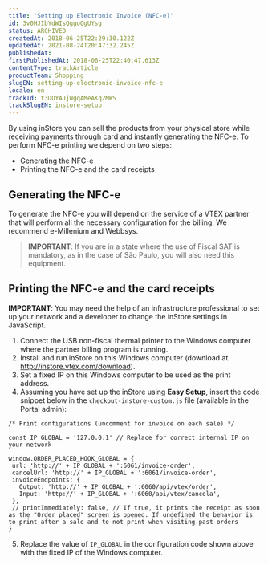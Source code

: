```yaml
---
title: 'Setting up Electronic Invoice (NFC-e)'
id: 3v0HJIbYdWIsQggoQgUYsg
status: ARCHIVED
createdAt: 2018-06-25T22:29:30.122Z
updatedAt: 2021-08-24T20:47:32.245Z
publishedAt: 
firstPublishedAt: 2018-06-25T22:40:47.613Z
contentType: trackArticle
productTeam: Shopping
slugEN: setting-up-electronic-invoice-nfc-e
locale: en
trackId: t3DOYAJjWgqAMeAKq2MWS
trackSlugEN: instore-setup
---
```


By using inStore you can sell the products from your physical store while receiving payments through card and instantly generating the NFC-e. To perform NFC-e printing we depend on two steps:

- Generating the NFC-e
- Printing the NFC-e and the card receipts

## Generating the NFC-e

To generate the NFC-e you will depend on the service of a VTEX partner that will perform all the necessary configuration for the billing. We recommend e-Millenium and Webbsys.

> __IMPORTANT__: If you are in a state where the use of Fiscal SAT is mandatory, as in the case of São Paulo, you will also need this equipment.


## Printing the NFC-e and the card receipts

__IMPORTANT__: You may need the help of an infrastructure professional to set up your network and a developer to change the inStore settings in JavaScript.

1. Connect the USB non-fiscal thermal printer to the Windows computer where the partner billing program is running.
2. Install and run inStore on this Windows computer (download at http://instore.vtex.com/download).
3. Set a fixed IP on this Windows computer to be used as the print address.
4. Assuming you have set up the inStore using __Easy Setup__, insert the code snippet below in the `checkout-instore-custom.js` file (available in the Portal admin):
 
```
/* Print configurations (uncomment for invoice on each sale) */

const IP_GLOBAL = '127.0.0.1' // Replace for correct internal IP on your network

window.ORDER_PLACED_HOOK_GLOBAL = {
 url: 'http://' + IP_GLOBAL + ':6061/invoice-order',
 cancelUrl: 'http://' + IP_GLOBAL + ':6061/invoice-order',
 invoiceEndpoints: {
   Output: 'http://' + IP_GLOBAL + ':6060/api/vtex/order',
   Input: 'http://' + IP_GLOBAL + ':6060/api/vtex/cancela',
 },
 // printImmediately: false, // If true, it prints the receipt as soon as the "Order placed" screen is opened. If undefined the behavior is to print after a sale and to not print when visiting past orders
}
```

5) Replace the value of `IP_GLOBAL` in the configuration code shown above with the fixed IP of the Windows computer.
